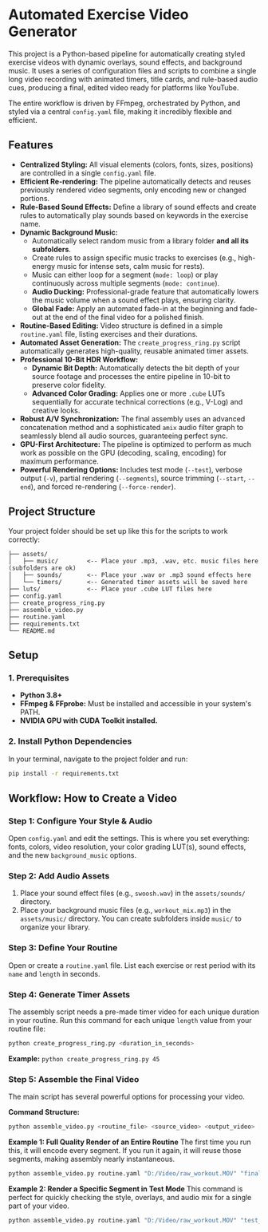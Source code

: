 # Automated Exercise Video Generator

This project is a Python-based pipeline for automatically creating styled exercise videos with dynamic overlays, sound effects, and background music. It uses a series of configuration files and scripts to combine a single long video recording with animated timers, title cards, and rule-based audio cues, producing a final, edited video ready for platforms like YouTube.

The entire workflow is driven by FFmpeg, orchestrated by Python, and styled via a central `config.yaml` file, making it incredibly flexible and efficient.

## Features

- **Centralized Styling:** All visual elements (colors, fonts, sizes, positions) are controlled in a single `config.yaml` file.
- **Efficient Re-rendering:** The pipeline automatically detects and reuses previously rendered video segments, only encoding new or changed portions.
- **Rule-Based Sound Effects:** Define a library of sound effects and create rules to automatically play sounds based on keywords in the exercise name.
- **Dynamic Background Music:**
  - Automatically select random music from a library folder **and all its subfolders**.
  - Create rules to assign specific music tracks to exercises (e.g., high-energy music for intense sets, calm music for rests).
  - Music can either loop for a segment (`mode: loop`) or play continuously across multiple segments (`mode: continue`).
  - **Audio Ducking:** Professional-grade feature that automatically lowers the music volume when a sound effect plays, ensuring clarity.
  - **Global Fade:** Apply an automated fade-in at the beginning and fade-out at the end of the final video for a polished finish.
- **Routine-Based Editing:** Video structure is defined in a simple `routine.yaml` file, listing exercises and their durations.
- **Automated Asset Generation:** The `create_progress_ring.py` script automatically generates high-quality, reusable animated timer assets.
- **Professional 10-Bit HDR Workflow:**
  - **Dynamic Bit Depth:** Automatically detects the bit depth of your source footage and processes the entire pipeline in 10-bit to preserve color fidelity.
  - **Advanced Color Grading:** Applies one or more `.cube` LUTs sequentially for accurate technical corrections (e.g., V-Log) and creative looks.
- **Robust A/V Synchronization:** The final assembly uses an advanced concatenation method and a sophisticated `amix` audio filter graph to seamlessly blend all audio sources, guaranteeing perfect sync.
- **GPU-First Architecture:** The pipeline is optimized to perform as much work as possible on the GPU (decoding, scaling, encoding) for maximum performance.
- **Powerful Rendering Options:** Includes test mode (`--test`), verbose output (`-v`), partial rendering (`--segments`), source trimming (`--start`, `--end`), and forced re-rendering (`--force-render`).

## Project Structure

Your project folder should be set up like this for the scripts to work correctly:
```.
├── assets/
│   ├── music/        <-- Place your .mp3, .wav, etc. music files here (subfolders are ok)
│   ├── sounds/       <-- Place your .wav or .mp3 sound effects here
│   └── timers/       <-- Generated timer assets will be saved here
├── luts/             <-- Place your .cube LUT files here
├── config.yaml
├── create_progress_ring.py
├── assemble_video.py
├── routine.yaml
├── requirements.txt
└── README.md
```

## Setup

### 1. Prerequisites

- **Python 3.8+**
- **FFmpeg & FFprobe:** Must be installed and accessible in your system's PATH.
- **NVIDIA GPU with CUDA Toolkit installed.**

### 2. Install Python Dependencies

In your terminal, navigate to the project folder and run:
```bash
pip install -r requirements.txt
```

## Workflow: How to Create a Video

### Step 1: Configure Your Style & Audio

Open `config.yaml` and edit the settings. This is where you set everything: fonts, colors, video resolution, your color grading LUT(s), sound effects, and the new `background_music` options.

### Step 2: Add Audio Assets

1.  Place your sound effect files (e.g., `swoosh.wav`) in the `assets/sounds/` directory.
2.  Place your background music files (e.g., `workout_mix.mp3`) in the `assets/music/` directory. You can create subfolders inside `music/` to organize your library.

### Step 3: Define Your Routine

Open or create a `routine.yaml` file. List each exercise or rest period with its `name` and `length` in seconds.

### Step 4: Generate Timer Assets

The assembly script needs a pre-made timer video for each unique duration in your routine. Run this command for each unique `length` value from your routine file:
```bash
python create_progress_ring.py <duration_in_seconds>
```
**Example:** `python create_progress_ring.py 45`

### Step 5: Assemble the Final Video

The main script has several powerful options for processing your video.

**Command Structure:**
```bash
python assemble_video.py <routine_file> <source_video> <output_video> [options]
```

**Example 1: Full Quality Render of an Entire Routine**
The first time you run this, it will encode every segment. If you run it again, it will reuse those segments, making assembly nearly instantaneous.
```bash
python assemble_video.py routine.yaml "D:/Video/raw_workout.MOV" "final_video.mp4"
```

**Example 2: Render a Specific Segment in Test Mode**
This command is perfect for quickly checking the style, overlays, and audio mix for a single part of your video.
```bash
python assemble_video.py routine.yaml "D:/Video/raw_workout.MOV" "test_preview.mp4" --segments 3 --test --verbose
```